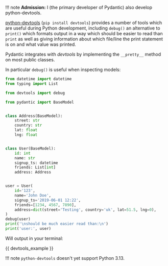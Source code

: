 !!! note
    **Admission:** I (the primary developer of Pydantic) also develop python-devtools.

[python-devtools](https://python-devtools.helpmanual.io/) (`pip install devtools`) provides a number of tools which
are useful during Python development, including `debug()` an alternative to `print()` which formats output in a way
which should be easier to read than `print` as well as giving information about which file/line the print statement
is on and what value was printed.

Pydantic integrates with *devtools* by implementing the `__pretty__` method on most public classes.

In particular `debug()` is useful when inspecting models:


```python {test="no-print-intercept"}
from datetime import datetime
from typing import List

from devtools import debug

from pydantic import BaseModel


class Address(BaseModel):
    street: str
    country: str
    lat: float
    lng: float


class User(BaseModel):
    id: int
    name: str
    signup_ts: datetime
    friends: List[int]
    address: Address


user = User(
    id='123',
    name='John Doe',
    signup_ts='2019-06-01 12:22',
    friends=[1234, 4567, 7890],
    address=dict(street='Testing', country='uk', lat=51.5, lng=0),
)
debug(user)
print('\nshould be much easier read than:\n')
print('user:', user)
```

Will output in your terminal:

{{ devtools_example }}

!!! note
    `python-devtools` doesn't yet support Python 3.13.
